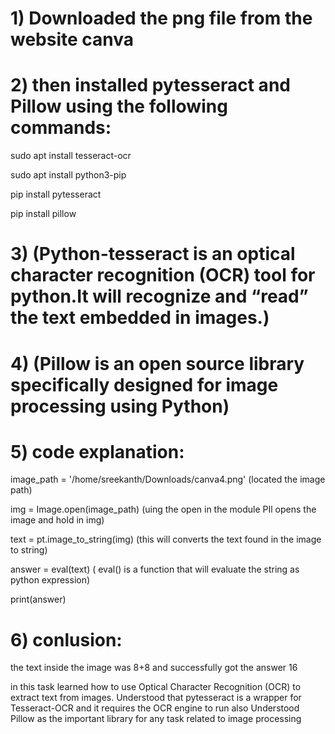 # 1) Downloaded the png file from the website canva

# 2) then installed pytesseract and Pillow using the following commands:

sudo apt install tesseract-ocr 

sudo apt install python3-pip 

pip install pytesseract 

pip install pillow 

# 3) (Python-tesseract is an optical character recognition (OCR) tool for python.It will recognize and “read” the text embedded in images.)

# 4) (Pillow is an open source library specifically designed for image processing using  Python)
# 5) code explanation:

image_path = '/home/sreekanth/Downloads/canva4.png'  (located the image path)

img = Image.open(image_path)                         (uing the open in the module PIl opens the image and hold in img)

text = pt.image_to_string(img)                       (this will converts the text found in the image to string)

answer = eval(text)                                  ( eval() is a function that will evaluate the string as python expression)

print(answer)

# 6) conlusion:

the text inside the image was 8+8 and successfully got the answer 16

in this task learned how to use Optical Character Recognition (OCR) to extract text from images.
Understood that pytesseract is a wrapper for Tesseract-OCR and it requires the OCR engine to run
also Understood Pillow as the important library for any task related to image processing

